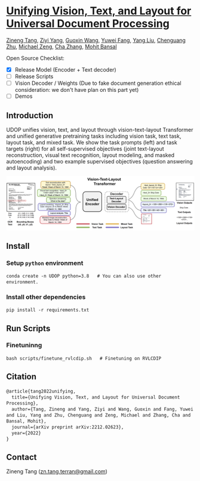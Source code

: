 # [Unifying Vision, Text, and Layout for Universal Document Processing](https://arxiv.org/pdf/2212.02623)
[Zineng Tang](https://zinengtang.github.io/),
[Ziyi Yang](https://ziyi-yang.github.io/),
[Guoxin Wang](https://www.guoxwang.com/),
[Yuwei Fang](https://www.microsoft.com/en-us/research/people/yuwfan/),
[Yang Liu](https://nlp-yang.github.io/),
[Chenguang Zhu](https://cs.stanford.edu/people/cgzhu/),
[Michael Zeng](https://www.microsoft.com/en-us/research/people/nzeng/),
[Cha Zhang](https://www.microsoft.com/en-us/research/people/chazhang/),
[Mohit Bansal](https://www.cs.unc.edu/~mbansal/)
              

Open Source Checklist:

- [x] Release Model (Encoder + Text decoder)
- [ ] Release Scripts
- [ ] Vision Decoder / Weights (Due to fake document generation ethical consideration: we don't have plan on this part yet)
- [ ] Demos

## Introduction 

UDOP unifies vision, text, and layout through vision-text-layout Transformer and unified generative pretraining tasks including
vision task, text task, layout task, and mixed task. We show the task prompts (left) and task targets (right) for all self-supervised objectives
(joint text-layout reconstruction, visual text recognition, layout modeling, and masked autoencoding) and two example supervised objectives
(question answering and layout analysis).

<p align="center">
  <img align="middle" width="800" src="assets/udop.png"/>
</p>

## Install
### Setup `python` environment
```
conda create -n UDOP python=3.8   # You can also use other environment.
```
### Install other dependencies
```
pip install -r requirements.txt
```

## Run Scripts
### Finetuninng
```
bash scripts/finetune_rvlcdip.sh   # Finetuning on RVLCDIP
```

## Citation
```
@article{tang2022unifying,
  title={Unifying Vision, Text, and Layout for Universal Document Processing},
  author={Tang, Zineng and Yang, Ziyi and Wang, Guoxin and Fang, Yuwei and Liu, Yang and Zhu, Chenguang and Zeng, Michael and Zhang, Cha and Bansal, Mohit},
  journal={arXiv preprint arXiv:2212.02623},
  year={2022}
}
```

## Contact

Zineng Tang (zn.tang.terran@gmail.com)
